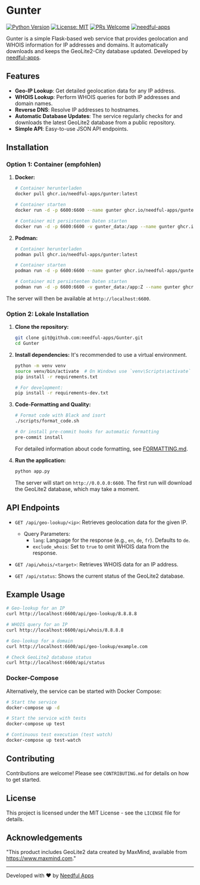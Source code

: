 # Gunter

[![Python Version](https://img.shields.io/badge/python-3.13-blue.svg)](https://www.python.org/downloads/release/python-3130/)
[![License: MIT](https://img.shields.io/badge/License-MIT-yellow.svg)](https://opensource.org/licenses/MIT)
[![PRs Welcome](https://img.shields.io/badge/PRs-welcome-brightgreen.svg)](https://makeapullrequest.com)
[![needful-apps](https://img.shields.io/badge/by-needful--apps-008080)](https://needful-apps.de)

Gunter is a simple Flask-based web service that provides geolocation and WHOIS information for IP addresses and domains. It automatically downloads and keeps the GeoLite2-City database updated. Developed by [needful-apps](https://needful-apps.de).

## Features

-   **Geo-IP Lookup**: Get detailed geolocation data for any IP address.
-   **WHOIS Lookup**: Perform WHOIS queries for both IP addresses and domain names.
-   **Reverse DNS**: Resolve IP addresses to hostnames.
-   **Automatic Database Updates**: The service regularly checks for and downloads the latest GeoLite2 database from a public repository.
-   **Simple API**: Easy-to-use JSON API endpoints.

## Installation

### Option 1: Container (empfohlen)

1. **Docker:**
   ```bash
   # Container herunterladen
   docker pull ghcr.io/needful-apps/gunter:latest
   
   # Container starten
   docker run -d -p 6600:6600 --name gunter ghcr.io/needful-apps/gunter:latest
   
   # Container mit persistenten Daten starten
   docker run -d -p 6600:6600 -v gunter_data:/app --name gunter ghcr.io/needful-apps/gunter:latest
   ```

2. **Podman:**
   ```bash
   # Container herunterladen
   podman pull ghcr.io/needful-apps/gunter:latest
   
   # Container starten
   podman run -d -p 6600:6600 --name gunter ghcr.io/needful-apps/gunter:latest
   
   # Container mit persistenten Daten starten
   podman run -d -p 6600:6600 -v gunter_data:/app:Z --name gunter ghcr.io/needful-apps/gunter:latest
   ```

The server will then be available at `http://localhost:6600`.

### Option 2: Lokale Installation

1.  **Clone the repository:**
    ```bash
    git clone git@github.com:needful-apps/Gunter.git
    cd Gunter
    ```

2.  **Install dependencies:**
    It's recommended to use a virtual environment.
    ```bash
    python -m venv venv
    source venv/bin/activate  # On Windows use `venv\Scripts\activate`
    pip install -r requirements.txt
    
    # For development:
    pip install -r requirements-dev.txt
    ```

3.  **Code-Formatting and Quality:**
    ```bash
    # Format code with Black and isort
    ./scripts/format_code.sh
    
    # Or install pre-commit hooks for automatic formatting
    pre-commit install
    ```
    For detailed information about code formatting, see [FORMATTING.md](FORMATTING.md).

4.  **Run the application:**
    ```bash
    python app.py
    ```
    The server will start on `http://0.0.0.0:6600`. The first run will download the GeoLite2 database, which may take a moment.

## API Endpoints

-   `GET /api/geo-lookup/<ip>`: Retrieves geolocation data for the given IP.
    -   Query Parameters:
        -   `lang`: Language for the response (e.g., `en`, `de`, `fr`). Defaults to `de`.
        -   `exclude_whois`: Set to `true` to omit WHOIS data from the response.

-   `GET /api/whois/<target>`: Retrieves WHOIS data for an IP address.

-   `GET /api/status`: Shows the current status of the GeoLite2 database.

## Example Usage

```bash
# Geo-lookup for an IP
curl http://localhost:6600/api/geo-lookup/8.8.8.8

# WHOIS query for an IP
curl http://localhost:6600/api/whois/8.8.8.8

# Geo-lookup for a domain
curl http://localhost:6600/api/geo-lookup/example.com

# Check GeoLite2 database status
curl http://localhost:6600/api/status
```

### Docker-Compose

Alternatively, the service can be started with Docker Compose:

```bash
# Start the service
docker-compose up -d

# Start the service with tests
docker-compose up test

# Continuous test execution (test watch)
docker-compose up test-watch
```

## Contributing

Contributions are welcome! Please see `CONTRIBUTING.md` for details on how to get started.

## License

This project is licensed under the MIT License - see the `LICENSE` file for details.

## Acknowledgements

"This product includes GeoLite2 data created by MaxMind, available from https://www.maxmind.com."

---

Developed with ❤️ by [Needful Apps](https://needful-apps.de)
